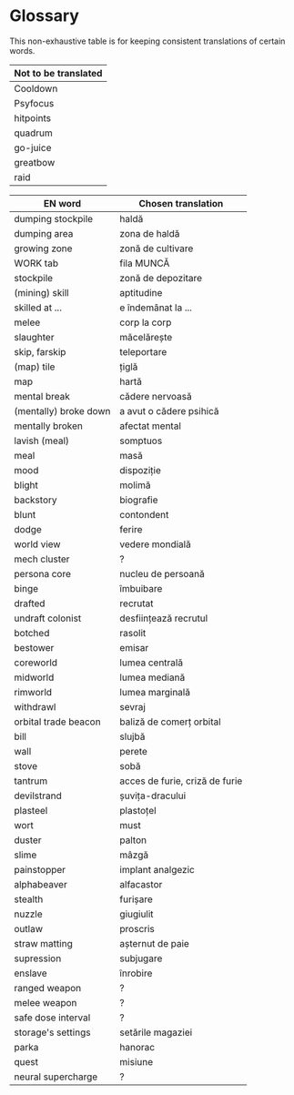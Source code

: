 # Glossary
This non-exhaustive table is for keeping consistent translations of certain words.

|Not to be translated                  |
|--------------------------------------|
|Cooldown                              |
|Psyfocus                              |
|hitpoints                             |
|quadrum                               |
|go-juice                              |
|greatbow                              |
|raid                                  |

|EN word                               |Chosen translation                     |
|--------------------------------------|---------------------------------------|
|dumping stockpile                     |haldă                                  |
|dumping area                          |zona de haldă                          |
|growing zone                          |zonă de cultivare                      |
|WORK tab                              |fila MUNCĂ                             |
|stockpile                             |zonă de depozitare                     |
|(mining) skill                        |aptitudine                             |
|skilled at ...                        |e îndemânat la ...                     |
|melee                                 |corp la corp                           |
|slaughter                             |măcelărește                            |
|skip, farskip                         |teleportare                            |
|(map) tile                            |țiglă                                  |
|map                                   |hartă                                  |
|mental break                          |cădere nervoasă                        |
|(mentally) broke down                 |a avut o cădere psihică                |
|mentally broken                       |afectat mental                         |
|lavish (meal)                         |somptuos                               |
|meal                                  |masă                                   |
|mood                                  |dispoziție                             |
|blight                                |molimă                                 |
|backstory                             |biografie                              |
|blunt                                 |contondent                             |
|dodge                                 |ferire                                 |
|world view                            |vedere mondială                        |
|mech cluster                          | ?                                     |
|persona core                          |nucleu de persoană                     |
|binge                                 |îmbuibare                              |
|drafted                               |recrutat                               |
|undraft colonist                      |desființează recrutul                  |
|botched                               |rasolit                                |
|bestower                              |emisar                                 |
|coreworld                             |lumea centrală                         |
|midworld                              |lumea mediană                          |
|rimworld                              |lumea marginală                        |
|withdrawl                             |sevraj                                 |
|orbital trade beacon                  |baliză de comerț orbital               |
|bill                                  |slujbă                                 |
|wall                                  |perete                                 |
|stove                                 |sobă                                   |
|tantrum                               |acces de furie, criză de furie         |
|devilstrand                           |șuvița-dracului                        |
|plasteel                              |plastoțel                              |
|wort                                  |must                                   |
|duster                                |palton                                 |
|slime                                 |mâzgă                                  |
|painstopper                           |implant analgezic                      |
|alphabeaver                           |alfacastor                             |
|stealth                               |furișare                               |
|nuzzle                                |giugiulit                              |
|outlaw                                |proscris                               |
|straw matting                         |așternut de paie                       |
|supression                            |subjugare                              |
|enslave                               |înrobire                               |
|ranged weapon                         |?                                      |
|melee weapon                          |?                                      |
|safe dose interval                    |?                                      |
|storage's settings                    |setările magaziei                      |
|parka                                 |hanorac                                |
|quest                                 |misiune                                |
|neural supercharge                    |?                                      |